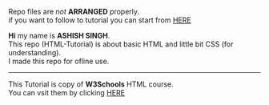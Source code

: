 Repo files are <em>not</em> <strong>ARRANGED</strong> properly.<br>
if you want to follow to tutorial you can start from <a href="HTML Introduction">HERE</a>


**Hi** my name is **ASHISH SINGH**.<br>
This repo (HTML-Tutorial) is about basic HTML and little bit CSS (for understanding).<br>
I made this repo for ofline use.

---

This Tutorial is copy of **W3Schools** HTML course.
<br>
You can vsit them by clicking <a href="https://www.w3schools.com/" target="_blank">HERE</a>
